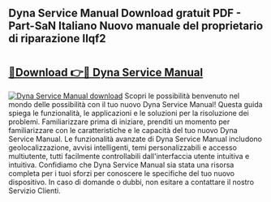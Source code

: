 ## Dyna Service Manual Download gratuit PDF - Part-SaN Italiano Nuovo manuale del proprietario di riparazione IIqf2

# <h2><a href="http://dfh2lr.blite.top/?on=Dyna+Service+Manual">🔗Download 👉🔴 Dyna Service Manual</a></h2>

[![Dyna Service Manual download](https://i.imgur.com/lujVjoI.png)](http://dfh2lr.blite.top/?on=Dyna+Service+Manual)
Scopri le possibilità benvenuto nel mondo delle possibilità con il tuo nuovo Dyna Service Manual! Questa guida spiega le funzionalità, le applicazioni e le soluzioni per la risoluzione dei problemi. Familiarizzare prima di iniziare, prenditi un momento per familiarizzare con le caratteristiche e le capacità del tuo nuovo Dyna Service Manual. Le funzionalità avanzate di Dyna Service Manual includono geolocalizzazione, avvisi intelligenti, temi personalizzabili e accesso multiutente, tutti facilmente controllabili dall'interfaccia utente intuitiva e intuitiva. Confidiamo che Dyna Service Manual sia stata una risorsa completa per i tuoi sforzi per conoscere le specifiche del tuo nuovo dispositivo. In caso di domande o dubbi, non esitare a contattare il nostro Servizio Clienti.
